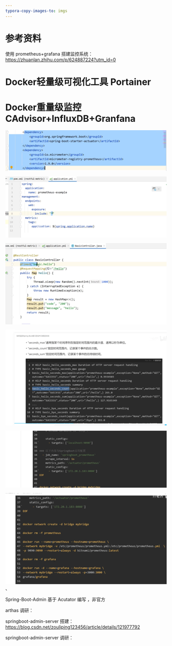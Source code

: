 ```yaml
---
typora-copy-images-to: imgs
---
```


# 参考资料

使用 prometheus+grafana 搭建监控系统：https://zhuanlan.zhihu.com/p/624887224?utm_id=0

# Docker轻量级可视化工具 Portainer





# Docker重量级监控 CAdvisor+InfluxDB+Granfana



![1694837798461](imgs/1694837798461.png)

![1694837806373](imgs/1694837806373.png)

![1694837821388](imgs/1694837821388.png)

![1694837830333](imgs/1694837830333.png)

![1694837838428](imgs/1694837838428.png)

![1694837848388](imgs/1694837848388.png)、



Spring-Boot-Admin 基于 Acutator 编写 ，非官方



arthas 调研： 



springboot-admin-server 搭建：https://blog.csdn.net/zouliping123456/article/details/121977792

springboot-admin-server 调研：